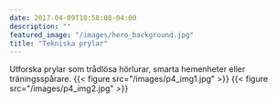 ```yaml
---
date: 2017-04-09T10:58:08-04:00
description: ""
featured_image: "/images/hero_background.jpg"
title: "Tekniska prylar"
---
```

<style>
  body {
    background-image: url('/images/hero_background.jpg');
    background-size: cover;
  }
</style>
Utforska prylar som trådlösa hörlurar, smarta hemenheter eller träningsspårare.
{{< figure src="/images/p4_img1.jpg" >}}
{{< figure src="/images/p4_img2.jpg" >}}